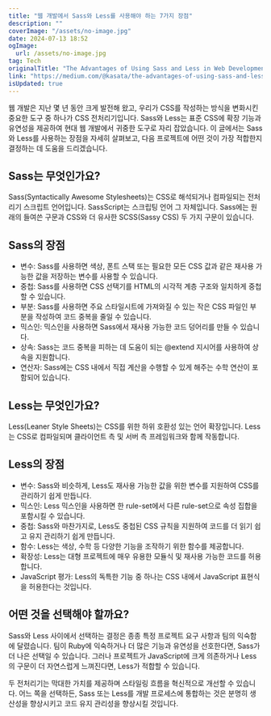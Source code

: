 ```yaml
---
title: "웹 개발에서 Sass와 Less를 사용해야 하는 7가지 장점"
description: ""
coverImage: "/assets/no-image.jpg"
date: 2024-07-13 18:52
ogImage: 
  url: /assets/no-image.jpg
tag: Tech
originalTitle: "The Advantages of Using Sass and Less in Web Development"
link: "https://medium.com/@kasata/the-advantages-of-using-sass-and-less-in-web-development-137748bfd955"
isUpdated: true
---
```





웹 개발은 지난 몇 년 동안 크게 발전해 왔고, 우리가 CSS를 작성하는 방식을 변화시킨 중요한 도구 중 하나가 CSS 전처리기입니다. Sass와 Less는 표준 CSS에 확장 기능과 유연성을 제공하여 현대 웹 개발에서 귀중한 도구로 자리 잡았습니다. 이 글에서는 Sass와 Less를 사용하는 장점을 자세히 살펴보고, 다음 프로젝트에 어떤 것이 가장 적합한지 결정하는 데 도움을 드리겠습니다.

## Sass는 무엇인가요?

Sass(Syntactically Awesome Stylesheets)는 CSS로 해석되거나 컴파일되는 전처리기 스크립트 언어입니다. SassScript는 스크립팅 언어 그 자체입니다. Sass에는 원래의 들여쓴 구문과 CSS와 더 유사한 SCSS(Sassy CSS) 두 가지 구문이 있습니다.

## Sass의 장점

<div class="content-ad"></div>

- 변수: Sass를 사용하면 색상, 폰트 스택 또는 필요한 모든 CSS 값과 같은 재사용 가능한 값을 저장하는 변수를 사용할 수 있습니다.
- 중첩: Sass를 사용하면 CSS 선택기를 HTML의 시각적 계층 구조와 일치하게 중첩할 수 있습니다.
- 부분: Sass를 사용하면 주요 스타일시트에 가져와질 수 있는 작은 CSS 파일인 부분을 작성하여 코드 중복을 줄일 수 있습니다.
- 믹스인: 믹스인을 사용하면 Sass에서 재사용 가능한 코드 덩어리를 만들 수 있습니다.
- 상속: Sass는 코드 중복을 피하는 데 도움이 되는 @extend 지시어를 사용하여 상속을 지원합니다.
- 연산자: Sass에는 CSS 내에서 직접 계산을 수행할 수 있게 해주는 수학 연산이 포함되어 있습니다.

## Less는 무엇인가요?

Less(Leaner Style Sheets)는 CSS를 위한 하위 호환성 있는 언어 확장입니다. Less는 CSS로 컴파일되며 클라이언트 측 및 서버 측 프레임워크와 함께 작동합니다.

## Less의 장점

<div class="content-ad"></div>

- 변수: Sass와 비슷하게, Less도 재사용 가능한 값을 위한 변수를 지원하여 CSS를 관리하기 쉽게 만듭니다.
- 믹스인: Less 믹스인을 사용하면 한 rule-set에서 다른 rule-set으로 속성 집합을 포함시킬 수 있습니다.
- 중첩: Sass와 마찬가지로, Less도 중첩된 CSS 규칙을 지원하여 코드를 더 읽기 쉽고 유지 관리하기 쉽게 만듭니다.
- 함수: Less는 색상, 수학 등 다양한 기능을 조작하기 위한 함수를 제공합니다.
- 확장성: Less는 대형 프로젝트에 매우 유용한 모듈식 및 재사용 가능한 코드를 허용합니다.
- JavaScript 평가: Less의 독특한 기능 중 하나는 CSS 내에서 JavaScript 표현식을 허용한다는 것입니다.

## 어떤 것을 선택해야 할까요?

Sass와 Less 사이에서 선택하는 결정은 종종 특정 프로젝트 요구 사항과 팀의 익숙함에 달렸습니다. 팀이 Ruby에 익숙하거나 더 많은 기능과 유연성을 선호한다면, Sass가 더 나은 선택일 수 있습니다. 그러나 프로젝트가 JavaScript에 크게 의존하거나 Less의 구문이 더 자연스럽게 느껴진다면, Less가 적합할 수 있습니다.

두 전처리기는 막대한 가치를 제공하며 스타일링 흐름을 혁신적으로 개선할 수 있습니다. 어느 쪽을 선택하든, Sass 또는 Less를 개발 프로세스에 통합하는 것은 분명히 생산성을 향상시키고 코드 유지 관리성을 향상시킬 것입니다.